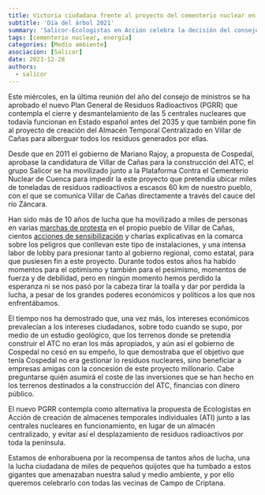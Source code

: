 ```yaml
---
title: Victoria ciudadana frente al proyecto del cementerio nuclear en Villar de Cañas
subtitle: 'Día del árbol 2021'
summary: 'Salicor-Ecologistas en Acción celebra la decisión del consejo de ministros de poner fin al proyecto de almacen de centralizado de residuos nucleares en Villar de Cañas.'
tags: [cementerio nuclear, energía]
categories: [Medio ambiente]
asociacion: [Salicor]
date: 2023-12-28
authors: 
  - salicor
---
```


Este miércoles, en la última reunión del año del consejo de ministros se ha aprobado el nuevo Plan General de Residuos Radioactivos (PGRR) que contempla el cierre y desmantelamiento de las 5 centrales nucleares que todavía funcionan en Estado español antes del 2035 y que también pone fin al proyecto de creación del Almacén Temporal Centralizado en Villar de Cañas para alberguar todos los residuos generados por ellas.

Desde que en 2011 el gobierno de Mariano Rajoy, a propuesta de Cospedal, aprobase la candidatura de Villar de Cañas para la construcción del ATC, el grupo Salicor se ha movilizado junto a la Plataforma Contra el Cementerio Nuclear de Cuenca para impedir la este proyecto que pretendía ubicar miles de toneladas de residuos radioactivos a escasos 60 km de nuestro pueblo, con el que se comunica Villar de Cañas directamente a través del cauce del río Záncara.

Han sido más de 10 años de lucha que ha movilizado a miles de personas en varias [marchas de protesta](https://forosocialcriptana.com/post/asociaciones/grupo-ecologista-salicor/actividades/cientos-personas-dicen-no-cementerio-nuclear-villar-canas/) en el propio pueblo de Villar de Cañas, cientos [acciones de sensibilización](https://forosocialcriptana.com/post/campanas/campana-cementerio-nuclear/el-bidon-radioactivo-villar-canas-llega-campo-criptana/) y charlas explicativas en la comarca sobre los peligros que conllevan este tipo de instalaciones,  y una intensa labor de lobby para presionar tanto al gobierno regional, como estatal, para que pusiesen fin a este proyecto. Durante todos estos años ha habido momentos para el optimismo y también para el pesimismo, momentos de fuerza y de debilidad, pero en ningún momento hemos perdido la esperanza ni se nos pasó por la cabeza tirar la toalla y dar por perdida la lucha, a pesar de los grandes poderes económicos y políticos a los que nos enfrentábamos.

El tiempo nos ha demostrado que, una vez más, los intereses económicos prevalecían a los intereses ciudadanos, sobre todo cuando se supo, por medio de un estudio geológico, que los terrenos donde se pretendía construir el ATC no eran los más apropiados, y aún así el gobierno de Cospedal no cesó en su empeño, lo que demostraba que el objetivo que tenía Cospedal no era gestionar lo residuos nucleares, sino beneficiar a empresas amigas con la concesión de este proyecto millonario. Cabe preguntarse quién asumirá el coste de las inversiones que se han hecho en los terrenos destinados a la construcción del ATC, financias con dinero público.

El nuevo PGRR contempla como alternativa la propuesta de Ecologistas en Acción de creación de almacenes temporales individuales (ATI) junto a las centrales nucleares en funcionamiento, en lugar de un almacén centralizado, y evitar así el desplazamiento de residuos radioactivos por toda la península. 

Estamos de enhorabuena por la recompensa de tantos años de lucha, una la lucha ciudadana de miles de pequeños quijotes que ha tumbado a estos gigantes que amenazaban nuestra salud y medio ambiente, y por ello queremos celebrarlo con todas las vecinas de Campo de Criptana.


